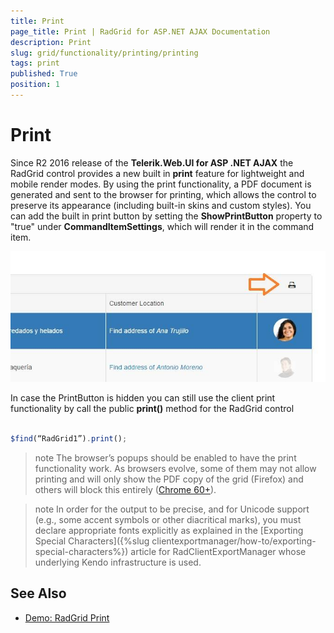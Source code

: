 ```yaml
---
title: Print
page_title: Print | RadGrid for ASP.NET AJAX Documentation
description: Print
slug: grid/functionality/printing/printing
tags: print
published: True
position: 1
---
```


# Print

Since R2 2016 release of the **Telerik.Web.UI for ASP .NET AJAX** the RadGrid control provides a new built in **print** feature for lightweight and mobile render modes. By using the print functionality, a PDF document is generated and sent to the browser for printing, which allows the control to preserve its appearance (including built-in skins and custom styles). You can add the built in print button by setting the **ShowPrintButton** property to "true" under **CommandItemSettings**, which will render it in the command item.

![Print Button](images/grid_PrintButton.jpg)

In case the PrintButton is hidden you can still use the client print functionality by call the public **print()** method for the RadGrid control

````JavaScript

$find(“RadGrid1”).print();

````

>note The browser’s popups should be enabled to have the print functionality work. As browsers evolve, some of them may not allow printing and will only show the PDF copy of the grid (Firefox) and others will block this entirely ([Chrome 60+](https://feedback.telerik.com/Project/108/Feedback/Details/230607)).

>note In order for the output to be precise, and for Unicode support (e.g., some accent symbols or other diacritical marks), you must declare appropriate fonts explicitly as explained in the [Exporting Special Characters]({%slug clientexportmanager/how-to/exporting-special-characters%}) article for RadClientExportManager whose underlying Kendo infrastructure is used.

## See Also

 * [Demo: RadGrid Print](http://demos.telerik.com/aspnet-ajax/grid/examples/functionality/printing/defaultcs.aspx?isNew=true)



